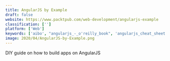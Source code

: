 ```yaml
---
title: AngularJS by Example
draft: false 
website: https://www.packtpub.com/web-development/angularjs-example
classification: ['']
platform: ['Web']
keywords: ['aibo', "angularjs_-_o'reilly_book", 'angularjs_cheat_sheet', 'angularjs_fundamentals_on_pluralsight', 'angularjs_insights_-_presentation', 'coursera', 'free_code_camp', 'geocities_site_builder', 'github_for_atom', 'lecturesync', 'qudos', 'the_odin_project', 'thinkster', 'ng-book']
image: 2020/04/AngularJS-by-Example.png
---
```

DIY guide on how to build apps on AngularJS